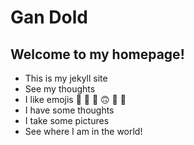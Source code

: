 Gan Dold
=====================

## Welcome to my homepage! 
* This is my jekyll site
* See my thoughts
* I like emojis 🍔 🐩 🐹 🙃 🎈 🎉
* I have some thoughts
* I take some pictures
* See where I am in the world!

